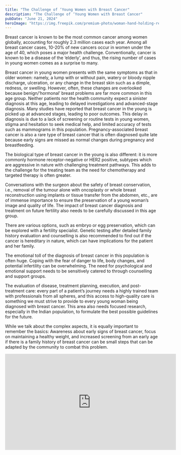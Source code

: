 ```yaml
---
title: "The Challenge of ‘Young Women with Breast Cancer"
description: "The Challenge of ‘Young Women with Breast Cancer"
pubDate: "June 21, 2024"
heroImage: "https://img.freepik.com/premium-photo/woman-hand-holding-red-ribbon-hiv-world-aids-day-awareness-ribbon_53476-3215.jpg"
---
```


Breast cancer is known to be the most common cancer among women globally, accounting for roughly 2.3 million cases each year. Among all breast cancer cases, 10-20% of new cancers occur in women under the age of 40, which poses a major health challenge. Conventionally, cancer is known to be a disease of the ‘elderly’, and thus, the rising number of cases in young women comes as a surprise to many.

Breast cancer in young women presents with the same symptoms as that in older women: namely, a lump with or without pain, watery or bloody nipple discharge, ulceration, or any change in the breast skin such as a dimple, redness, or swelling. However, often, these changes are overlooked because benign/‘hormonal’ breast problems are far more common in this age group. Neither patients nor the health community expect a sinister diagnosis at this age, leading to delayed investigations and advanced-stage diagnosis. Many studies have reported that breast cancer in the young is picked up at advanced stages, leading to poor outcomes. This delay in diagnosis is due to a lack of screening or routine tests in young women, stigma and hesitation to seek medical help, and limited accuracy of tests such as mammograms in this population. Pregnancy-associated breast cancer is also a rare type of breast cancer that is often diagnosed quite late because early signs are missed as normal changes during pregnancy and breastfeeding.


The biological type of breast cancer in the young is also different: it is more commonly hormone receptor-negative or HER2 positive, subtypes which are aggressive in nature with challenging treatment pathways. This adds to the challenge for the treating team as the need for chemotherapy and targeted therapy is often greater.

Conversations with the surgeon about the safety of breast conservation, i.e., removal of the tumour alone with oncoplasty or whole breast reconstruction using implants or tissue transfer from the abdomen, etc., are of immense importance to ensure the preservation of a young woman’s image and quality of life. The impact of breast cancer diagnosis and treatment on future fertility also needs to be carefully discussed in this age group.

There are various options, such as embryo or egg preservation, which can be explored with a fertility specialist. Genetic testing after detailed family history evaluation and counselling is also recommended to find out if the cancer is hereditary in nature, which can have implications for the patient and her family.

The emotional toll of the diagnosis of breast cancer in this population is often huge. Coping with the fear of danger to life, body changes, and potential infertility can be overwhelming. The need for psychological and emotional support needs to be sensitively catered to through counselling and support groups.


The evaluation of disease, treatment planning, execution, and post-treatment care: every part of a patient’s journey needs a highly trained team with professionals from all spheres, and this access to high-quality care is something we must strive to provide to every young woman being diagnosed with breast cancer. This area also needs focused research, especially in the Indian population, to formulate the best possible guidelines for the future.

While we talk about the complex aspects, it is equally important to remember the basics: Awareness about early signs of breast cancer, focus on maintaining a healthy weight, and increased screening from an early age if there is a family history of breast cancer can be small steps that can be adapted by the community to combat this problem.
<iframe width="560" height="315" src="https://www.youtube.com/embed/7oLYCz8hb_4?si=PjzE8Ztd8SwtUpe6" title="YouTube video player" frameborder="0" allow="accelerometer; autoplay; clipboard-write; encrypted-media; gyroscope; picture-in-picture; web-share" referrerpolicy="strict-origin-when-cross-origin" allowfullscreen></iframe>